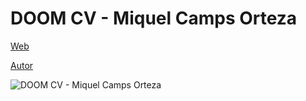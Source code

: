 # DOOM CV - Miquel Camps Orteza
 
[Web](https://vivirenremoto.github.io/doomcv/)

[Autor](https://twitter.com/vivirenremoto)

![DOOM CV - Miquel Camps Orteza](https://vivirenremoto.github.io/doomcv/static/social.png)